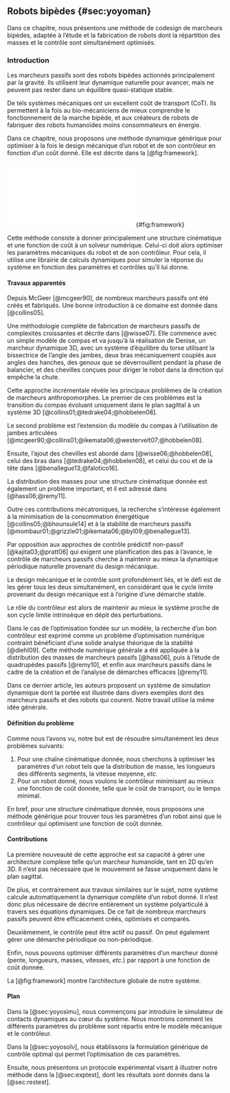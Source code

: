 ## Robots bipèdes {#sec:yoyoman}

Dans ce chapitre, nous présentons une méthode de codesign de marcheurs bipèdes, adaptée à l’étude et la fabrication de
robots dont la répartition des masses et le contrôle sont simultanément optimisés.

###  Introduction

Les marcheurs passifs sont des robots bipèdes actionnés principalement par la gravité. Ils utilisent leur dynamique
naturelle pour avancer, mais ne peuvent pas rester dans un équilibre quasi-statique stable.

De tels systèmes mécaniques ont un excellent coût de transport (CoT). Ils permettent à la fois au bio-mécaniciens de
mieux comprendre le fonctionnement de la marche bipède, et aux créateurs de robots de fabriquer des robots humanoïdes
moins consommateurs en énergie.

Dans ce chapitre, nous proposons une méthode dynamique générique pour optimiser à la fois le design mécanique d’un
robot et de son contrôleur en fonction d’un coût donné. Elle est décrite dans la [@fig:framework].

![Vue d’ensemble de l’implémentation de notre méthode de simulation et d’optimisation. Le simulateur est décrit dans la
[@sec:yoyosimu] et le solveur numérique dans la [@sec:yoyosolv].](tikz/framework.pdf){#fig:framework}

Cette méthode consiste à donner principalement une structure cinématique et une fonction de coût à un solveur
numérique. Celui-ci doit alors optimiser les paramètres mécaniques du robot et de son contrôleur. Pour cela, il
utilise une librairie de calculs dynamiques pour simuler la réponse du système en fonction des paramètres et contrôles
qu’il lui donne.

#### Travaux apparentés

Depuis McGeer [@mcgeer90], de nombreux marcheurs passifs ont été créés et fabriqués. Une bonne introduction à ce
domaine est donnée dans [@collins05].

Une méthodologie complète de fabrication de marcheurs passifs de complexités croissantes et décrite dans [@wisse07].
Elle commence avec un simple modèle de compas et va jusqu’à la réalisation de Denise, un marcheur dynamique 3D, avec un
système d’équilibre du torse utilisant la bissectrice de l’angle des jambes, deux bras mécaniquement couplés aux angles
des hanches, des genoux que se déverrouillent pendant la phase de balancier, et des chevilles conçues pour diriger le
robot dans la direction qui empêche la chute.

Cette approche incrémentale révèle les principaux problèmes de la création de marcheurs anthropomorphes. Le premier de
ces problèmes est la transition du compas évoluant uniquement dans le plan sagittal à un système 3D
[@collins01;@tedrake04;@hobbelen08].

Le second problème est l’extension du modèle du compas à l’utilisation de jambes articulées
[@mcgeer90;@collins01;@ikemata06;@westervelt07;@hobbelen08].

Ensuite, l’ajout des chevilles est abordé dans [@wisse06;@hobbelen08], celui des bras dans [@tedrake04;@hobbelen08], et
celui du cou et de la tête dans [@benallegue13;@falotico16].

La distribution des masses pour une structure cinématique donnée est également un problème important, et il est
adressé dans [@hass06;@remy11].

Outre ces contributions mécatroniques, la recherche s’intéresse également à la minimisation de la consommation
énergétique [@collins05;@bhounsule14] et à la stabilité de marcheurs passifs
[@mombaur01;@grizzle01;@ikemata06;@byl09;@benallegue13].

Par opposition aux approches de contrôle prédictif non-passif [@kajita03;@pratt06] qui exigent une planification des
pas à l’avance, le contrôle de marcheurs passifs cherche à maintenir au mieux la dynamique périodique naturelle
provenant du design mécanique.

Le design mécanique et le contrôle sont profondément liés, et le défi est de les gérer tous les deux simultanément, en
considérant que le cycle limite provenant du design mécanique est à l’origine d’une démarche stable.

Le rôle du contrôleur est alors de maintenir au mieux le système proche de son cycle limite intrinsèque en dépit des
perturbations.

Dans le cas de l’optimisation fondée sur un modèle, la recherche d’un bon contrôleur est exprimé comme
un problème d’optimisation numérique contraint bénéficiant d’une solide analyse théorique de la stabilité [@diehl09].
Cette méthode numérique générale a été appliquée à la distribution des masses de marcheurs passifs [@hass06], puis
à l’étude de quadrupèdes passifs [@remy10], et enfin aux marcheurs passifs dans le cadre de la création et de l’analyse
de démarches efficaces [@remy11].

Dans ce dernier article, les auteurs proposent un système de simulation dynamique dont la portée est illustrée dans
divers exemples dont des marcheurs passifs et des robots qui courent. Notre travail utilise la même idée générale.

#### Définition du problème

Comme nous l’avons vu, notre but est de résoudre simultanément les deux problèmes suivants:

1. Pour une chaîne cinématique donnée, nous cherchons à optimiser les paramètres d’un robot tels que la distribution de
   masse, les longueurs des différents segments, la vitesse moyenne, *etc.*
2. Pour un robot donné, nous voulons le contrôleur minimisant au mieux une fonction de coût donnée, telle que le coût
   de transport, ou le temps minimal.

En bref, pour une structure cinématique donnée, nous proposons une méthode générique pour trouver tous les paramètres
d’un robot ainsi que le contrôleur qui optimisent une fonction de coût donnée.

#### Contributions

La première nouveauté de cette approche est sa capacité à gérer une architecture complexe telle qu’un marcheur
humanoïde, tant en 2D qu’en 3D. Il n’est pas nécessaire que le mouvement se fasse uniquement dans le plan sagittal.

De plus, et contrairement aux travaux similaires sur le sujet, notre système calcule automatiquement la dynamique
complète d’un robot donné. Il n’est donc plus nécessaire de décrire entièrement un système polyarticulé à travers ses
équations dynamiques. De ce fait de nombreux marcheurs passifs peuvent être efficacement créés, optimisés et comparés.

Deuxièmement, le contrôle peut être actif ou passif. On peut également gérer une démarche périodique ou non-périodique.

Enfin, nous pouvons optimiser différents paramètres d’un marcheur donné (pente, longueurs, masses, vitesses, *etc.*)
par rapport à une fonction de coût donnée.

La [@fig:framework] montre l’architecture globale de notre système.

#### Plan

Dans la [@sec:yoyosimu], nous commençons par introduire le simulateur de contacts dynamiques au cœur du système. Nous
montrons comment les différents paramètres du problème sont répartis entre le modèle mécanique et le contrôleur.

Dans la [@sec:yoyosolv], nous établissons la formulation générique de contrôle optimal qui permet l’optimisation de ces
paramètres.

Ensuite, nous présentons un protocole expérimental visant à illustrer notre méthode dans la [@sec:exptest], dont les
résultats sont donnés dans la [@sec:restest].
